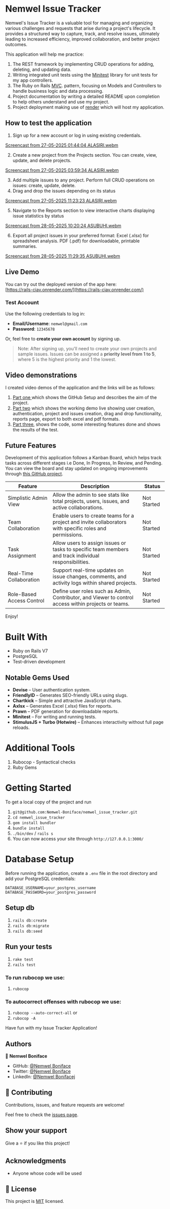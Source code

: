 # Nemwel Issue Tracker

Nemwel's Issue Tracker is a valuable tool for managing and organizing various challenges and requests that arise during a project's lifecycle. It provides a structured way to capture, track, and resolve issues, ultimately leading to increased efficiency, improved collaboration, and better project outcomes.

This application will help me practice:
1. The REST framework by implementing CRUD operations for adding, deleting, and updating data.
2. Writing integrated unit tests using the [Minitest](https://guides.rubyonrails.org/testing.html) library for unit tests for my app controllers.
3. The Ruby on Rails [MVC](https://www.bogotobogo.com/RubyOnRails/RubyOnRails_Model_View_Controller_MVC.php). pattern, focusing on Models and Controllers to handle business logic and data processing.
4. Project documentation by writing a detailed README upon completion to help others understand and use my project.
5. Project deployment making use of [render](https://render.com/) which will host my application.

## How to test the application

1. Sign up for a new account or log in using existing credentials.

[Screencast from 27-05-2025 01:44:04 ALASIRI.webm](https://github.com/user-attachments/assets/7a300ca3-c53e-4078-8e97-b58c978c3e2b)

2. Create a new project from the Projects section. You can create, view, update, and delete projects.

[Screencast from 27-05-2025 03:59:34 ALASIRI.webm](https://github.com/user-attachments/assets/4b76d6a1-9e02-419a-adb5-498797a24c5d)

3. Add multiple issues to any project. Perform full CRUD operations on issues: create, update, delete.
4. Drag and drop the issues depending on its status

[Screencast from 27-05-2025 11:23:23 ALASIRI.webm](https://github.com/user-attachments/assets/009f4123-46ad-49a3-881d-b9864ae11ed2)

5. Navigate to the Reports section to view interactive charts displaying issue statistics by status

[Screencast from 28-05-2025 10:20:24 ASUBUHI.webm](https://github.com/user-attachments/assets/74a4363c-60d6-47ae-a778-1e7c284b81a4)

6. Export all project issues in your preferred format: Excel (.xlsx) for spreadsheet analysis. PDF (.pdf) for downloadable, printable summaries.

[Screencast from 28-05-2025 11:29:35 ASUBUHI.webm](https://github.com/user-attachments/assets/a6850a5d-0a18-4f7e-866f-506e69dbd2bc)


## Live Demo

You can try out the deployed version of the app here:  
[https://rails-ciav.onrender.com/](https://rails-ciav.onrender.com/)

### Test Account

Use the following credentials to log in:

- **Email/Username**: `nemwel@gmail.com`  
- **Password**: `12345678`

Or, feel free to **create your own account** by signing up.  
> Note: After signing up, you'll need to create your own projects and sample issues. Issues can be assigned a **priority level from 1 to 5**, where 5 is the highest priority and 1 the lowest.


## Video demonstrations
I created video demos of the application and the links will be as follows:
1. [Part one ](https://www.loom.com/share/7032bfbfa81d4181b58a5ee95fe7c44d?sid=91c90cac-344e-478d-bf6b-f7f1f19a8046)which shows the GitHub Setup and describes the aim of the project.
2. [Part two](https://www.loom.com/share/c311ad006e274227a6181e2b31dcd947?sid=be80c8f1-57b1-4f34-a78d-27a954af6815) which shows the working demo live showing user creation, authentication, project and issues creation, drag and drop functionality, reports page, export to both excel and pdf formats.
3. [Part three](https://www.loom.com/share/364071a252404e2bb8349396a0dbd986?sid=02999d2c-9e62-4b6a-8c1f-9ddf86b8c433), shows the code, some interesting features done and shows the results of the test.


## Future Features
Development of this application follows a Kanban Board, which helps track tasks across different stages i.e Done, In Progress, In Review, and Pending. You can view the board and stay updated on ongoing improvements through [this GitHub project](https://github.com/users/Nemwel-Boniface/projects/10).


| Feature                      | Description                                                                                                            | Status       |
|------------------------------|------------------------------------------------------------------------------------------------------------------------|--------------|
| Simplistic Admin View        | Allow the admin to see stats like total projects, users, issues, and active collaborations.                          | Not Started  |
| Team Collaboration           | Enable users to create teams for a project and invite collaborators with specific roles and permissions.              | Not Started  |
| Task Assignment              | Allow users to assign issues or tasks to specific team members and track individual responsibilities.                  | Not Started  |
| Real-Time Collaboration      | Support real-time updates on issue changes, comments, and activity logs within shared projects.                       | Not Started  |
| Role-Based Access Control    | Define user roles such as Admin, Contributor, and Viewer to control access within projects or teams.                  | Not Started  |



Enjoy!


# Built With
 - Ruby on Rails V7
 - PostgreSQL
 - Test-driven development

## Notable Gems Used

- **Devise** – User authentication system.
- **FriendlyID** – Generates SEO-friendly URLs using slugs.
- **Chartkick** – Simple and attractive JavaScript charts.
- **Axlsx** – Generates Excel (.xlsx) files for reports.
- **Prawn** – PDF generation for downloadable reports.
- **Minitest** – For writing and running tests.
- **StimulusJS + Turbo (Hotwire)** – Enhances interactivity without full page reloads.


# Additional Tools
  1. Rubocop - Syntactical checks
  2. Ruby Gems

# Getting Started
To get a local copy of the project and run

1. ``git@github.com:Nemwel-Boniface/nemwel_issue_tracker.git``
2. ``cd nemwel_issue_tracker``
3. ``gem install bundler``
4. ``bundle install``
5. ``./bin/dev`` / ``rails s``
6. You can now access your site through ``http://127.0.0.1:3000/`` 

# Database Setup

Before running the application, create a `.env` file in the root directory and add your PostgreSQL credentials:

```env
DATABASE_USERNAME=your_postgres_username
DATABASE_PASSWORD=your_postgres_password
```
## Setup db

1. ``rails db:create``
2. ``rails db:migrate``
3. ``rails db:seed``


## Run your tests

1. ``rake test``
2. ``rails test``

### To run rubocop we use:

1. `rubocop`

### To autocorrect offenses with rubocop we use:
1. `rubocop --auto-correct-all` or
2. `rubocop -A`

Have fun with my Issue Tracker Application!

## Authors

👤 **Nemwel Boniface**

- GitHub: [@Nemwel Boniface](https://github.com/Nemwel-Boniface)
- Twitter: [@Nemwel Boniface](https://twitter.com/nemwel_bonie)
- LinkedIn: [@Nemwel Bonifacej](https://www.linkedin.com/in/nemwel-nyandoro/)



## 🤝 Contributing

Contributions, issues, and feature requests are welcome!

Feel free to check the [issues page](https://github.com/Nemwel-Boniface/nemwel_issue_tracker/issues).

## Show your support

Give a ⭐️ if you like this project!

## Acknowledgments
- Anyone whose code will be used

## 📝 License

This project is [MIT](./MIT.md) licensed.